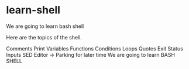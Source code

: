 # learn-shell

We are going to learn bash shell

Here are the topics of the shell.

Comments
Print
Variables
Functions
Conditions
Loops
Quotes
Exit Status
Inputs
SED Editor -> Parking for later time
We are going to learn BASH SHELL